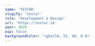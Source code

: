 ```yaml
---
name: 'TESTAR'
slugify: 'testar'
role: 'Development & Design'
url: 'https://testar.sk'
year: 2020
wip: false
backgroundColor: 'rgba(54, 55, 60, 0.8)'
---
```


